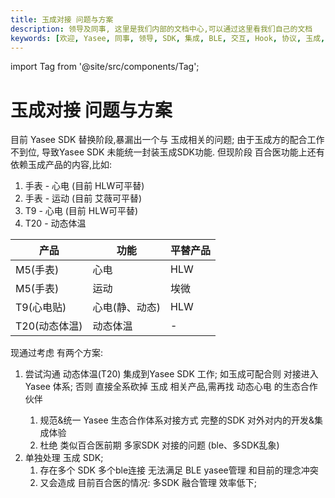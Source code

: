 ```yaml
---
title: 玉成对接 问题与方案
description: 领导及同事, 这里是我们内部的文档中心,可以通过这里看我们自己的文档
keywords: [欢迎, Yasee, 同事, 领导, SDK, 集成, BLE, 交互, Hook, 协议, 玉成, 动态体温, 心电]
---
```


import Tag from '@site/src/components/Tag';

# 玉成对接 问题与方案

目前 Yasee SDK 替换阶段,暴漏出一个与 玉成相关的问题; 由于玉成方的配合工作不到位, 导致Yasee SDK 未能统一封装玉成SDK功能.
但现阶段 百合医功能上还有依赖玉成产品的内容,比如:
1. 手表 - 心电 (目前 HLW可平替)
2. 手表 - 运动 (目前 艾薇可平替)
3. T9 - 心电 (目前 HLW可平替)
4. T20 - 动态体温

| 产品        | 功能       | 平替产品 |
|----------- |------------|---------|
| M5(手表)    | 心电       | HLW  |
| M5(手表)    | 运动       | 埃微   |
| T9(心电贴)   | 心电(静、动态) | HLW  |
| T20(动态体温) | 动态体温     | -    |

现通过考虑 有两个方案:
1. <Tag text="建议" color="green"/> 尝试沟通 动态体温(T20)  集成到Yasee SDK 工作; 如玉成可配合则 对接进入Yasee 体系; 否则 直接全系砍掉 玉成 相关产品,需再找 动态心电 的生态合作伙伴
   1. <Tag text="优势" color="orange"/> 规范&统一 Yasee 生态合作体系对接方式 完整的SDK 对外对内的开发&集成体验 
   2. <Tag text="优势" color="orange"/> 杜绝 类似百合医前期 多家SDK 对接的问题 (ble、多SDK乱象)
2. 单独处理 玉成 SDK; 
   1. <Tag text="劣势" color="red"/> 存在多个 SDK 多个ble连接 无法满足 BLE yasee管理 和目前的理念冲突
   2. <Tag text="劣势" color="red"/> 又会造成 目前百合医的情况: 多SDK 融合管理 效率低下; 

